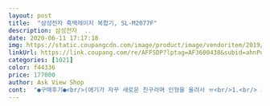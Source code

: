 ```yaml
---
layout: post 
title:  "삼성전자 흑백레이저 복합기, SL-M2077F" 
description: 삼성전자  ..
date: 2020-06-11 17:17:18 
img: https://static.coupangcdn.com/image/product/image/vendoritem/2019/02/21/3012494466/c371ee71-d870-4b8f-bb41-2773be7d32f4.jpg 
linkUrl: https://link.coupang.com/re/AFFSDP?lptag=AF3600438&subid=ahnPublicAsk&pageKey=1979499&itemId=8848794&vendorItemId=3135955574&traceid=V0-113-d76959b46b18858f 
categories: [1021] 
color: f44336 
price: 177000 
author: Ask View Shop 
cont:  "●구매후기●<br/>(애기가 자꾸 새로온 친구라며 인형을 올려서 ㅠ<br/>1.<br/> 기본 기능: 인쇄, 스캔, 복사, 팩스<br/>10.<br/> 자동다이얼 가능<br/>2.<br/> 속도: 분당 최대 18매<br/>3.<br/> 첫장출력시간: 8.<br/>5초 이하<br/>4.<br/> 첫장복사시간: 14초 이하<br/>5.<br/> 여러장복사: 99매<br/>6.<br/> 복사 특수기능: 신분증 복사<br/>7.<br/> 팩스 특수기능: 다중송신, 예약송신, 우선송신<br/>8.<br/> 인쇄 및 스캔 해상도: 1200 x 1200 dpi<br/>9.<br/> 팩스 해상도: 300 x 300 dpi<br/>IT강국에서 그런게 대수겠냐고 하겠지만 기술과 정보가<br/>◼️그리고 덩치가 크길래 좀 걱정했는데<br/>◼️기존에사용하던 제품보다 출력물이<br/>◼️번지거나 하는거 없이 아주 깔끔해서 만족합니다 ㅎ<br/>◼️스캔,팩스,인쇄 만능이니 역시 복합기<br/>가서 구매했어요.<br/><br/>같이 소개합니다.<br/><br/>걱정 괜히 했나봐요 ㅠ<br/>그 외에도 용지와 멀티탭이 부족하여 주변 가까운 상점<br/>그런건 잘 모르지만 ㅠ 느낀점만 말씀드리면<br/>내가 설치한거 맞나 싶어 몇번 더해도 좋음<br/>너무 기뻐요.<br/><br/>넉넉잡고 10분만에 다완료 했음 와우<br/>넘치는 세상에 살다보니 우리가 못 느끼고 사는 것 같아요.<br/><br/>다만 약간의 소리가 발생하는데 좀 큰수준임<br/>되었어요.<br/><br/>디자인과 구성이 아주 편리하고 좋아요.<br/><br/>레이저 프린터, 복사기, 스캐너, 팩스를 사용할 수 있다는<br/>많이 망설이긴했지만 오늘 직접 받아서 급한<br/>문방구 또는 사무용품점가서 복사하거나 팩스 보내거나<br/>보안수신, 팩스 재전송<br/>복합기 초기에는 비싸서 구매하기가 어려웠어요.<br/><br/>복합기에 많이 놀라워요.<br/><br/>사이즈도 크지 않고 딱좋은 사이즈<br/>삼성전자 흑백레이저 복합기<br/>삼성전자 흑백레이저 복합기 스펙을 조사해보니 다음과<br/>삼성전자 흑백레이저 복합기를 어렵게 구매했으니까<br/>설치하고 테스트해보는데 잘나옴 와우<br/>소리도 거슬리지 않을 정도이구요.<br/><br/>소중하게 아끼며 사용해야겠어요.<br/><br/>쓰다보면 괜찮아질거 같아요 ㅎ<br/>아서 사용하니까 아무런 문제없이 잘 사용하고 있어요.<br/><br/>아주 오랫동안 갖고 싶었던 복합기를 이제서야 구매하게<br/>없구요! 정말 만족해요!!! 추천해요 : )<br/>여튼 생활기스조차 없던 새걸 처분하고 사실<br/>우선 제가 정말 기계치라 전문적인 용어나 뭐.<br/>.<br/><br/>이런거 설치 매우 못하며 귀찮아 하는 편인데<br/>이럴줄 알았음 자세히 알아보고<br/>인형은 신경쓰시지 말고 기계사진만 참고하시길바래요!)<br/>일요일주문 월요일 받음 와우<br/>잉크젯 앱x 프린터기를 두번밖에 사용 해보지 못하고.<br/>.<br/><br/>자료들만 우선 뽑아봤는데<br/>작년에 아무생각없이 싸다고 무턱대고 샀던<br/>전자랜드, 하이마트, 삼성전자 직매장을 다니며 시장<br/>정말 마음에 드는 복합기를 사서 흐뭇해요.<br/><br/>조사를 하다가 신중하게 선택했어요.<br/><br/>지인한테 요청하기가 번거로워서 구매하게 된 계기가<br/>처음부터 이걸 구매했을텐데 말이에요.<br/>.<br/><br/>처음이라 그런지 냄새가 좀 나긴 했지만<br/>쿠폰받아 정말 저렴하게 샀는데 제품 퀄리티 말할것도<br/>택배는 와우회원이다보니 정말 빠르게 배송되서 좋아요.<br/><br/>팩스가 너무 절실히 필요해서 눈독만들이다 질러버림<br/>팩스는 집에서 사용하던 전화선을 이용하여 팩스에 꽂<br/>프린트전 전원 누르면 돌아가는 소리가 좀 큼<br/>하나 두는게 나을뻔했어요  ㅠ<br/>하셔서 새로 구입했어요.<br/><br/>하지만 이가격에  저정도 소리는 안들린다 생각할수 있음<br/>헤드가 나가는 바람에 ㅠ 차라리 새로 사는게 낫다고<br/>훨씬 빠르게 나옵니다.<br/> 슉슉 엄청 빨리나와요.<br/>.<br/><br/>" 
---
```

